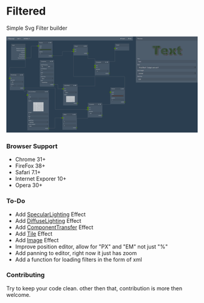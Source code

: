# Filtered
Simple Svg Filter builder

![screenshot](https://raw.githubusercontent.com/rdfriedl/filtered/master/screenshot.png)

### Browser Support
- Chrome 31+
- FireFox 38+
- Safari 7.1+
- Internet Exporer 10+
- Opera 30+

### To-Do
 - Add [SpecularLighting](http://www.w3.org/TR/SVG/filters.html#feSpecularLightingElement) Effect
 - Add [DiffuseLighting](http://www.w3.org/TR/SVG/filters.html#feDiffuseLightingElement) Effect
 - Add [ComponentTransfer](http://www.w3.org/TR/SVG/filters.html#feComponentTransferElement) Effect
 - Add [Tile](http://www.w3.org/TR/SVG/filters.html#feTileElement) Effect
 - Add [Image](http://www.w3.org/TR/SVG/filters.html#feImageElement) Effect
 - Improve position editor, allow for "PX" and "EM" not just "%"
 - Add panning to editor, right now it just has zoom
 - Add a function for loading filters in the form of xml

### Contributing
Try to keep your code clean.
other then that, contribution is more then welcome.